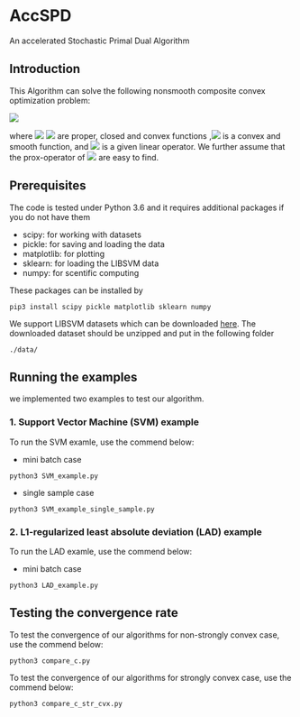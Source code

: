 # AccSPD
An accelerated Stochastic Primal Dual Algorithm

## Introduction
This Algorithm can solve the following nonsmooth composite convex optimization problem:

<img src="https://render.githubusercontent.com/render/math?math=$\min_{x \in \mathbb{R}^p}\Big\{ f(x) %2B h(x) %2B g(Kx)\big\}$"> 


where <img src="https://render.githubusercontent.com/render/math?math=$f:\mathbb{R}^p\to\mathbb{R}\cup\{+\infty\}$"> <img src="https://render.githubusercontent.com/render/math?math=$g:\mathbb{R}^d\to\mathbb{R}\cup\{+\infty\}$"> are proper, closed and convex functions ,<img src="https://render.githubusercontent.com/render/math?math=$h:\mathbb{R}^p\to\mathbb{R}\cup\{+\infty\}$"> is a convex and smooth function, and <img src="https://render.githubusercontent.com/render/math?math=$K:\mathbb{R}^p \to\mathbb{R}^d$"> is a given linear operator. We further assume that the prox-operator of <img src="https://render.githubusercontent.com/render/math?math=$f, g$"> are easy to find.

## Prerequisites

The code is tested under Python 3.6 and it requires additional packages if you do not have them

* scipy: for working with datasets
* pickle: for saving and loading the data
* matplotlib: for plotting
* sklearn: for loading the LIBSVM data
* numpy: for scentific computing

These packages can be installed by
```
pip3 install scipy pickle matplotlib sklearn numpy
```
We support LIBSVM datasets which can be downloaded [here](https://www.csie.ntu.edu.tw/~cjlin/libsvmtools/datasets/binary.html). The downloaded dataset should be unzipped and put in the following folder

```
./data/
```

## Running the examples

we implemented two examples to test our algorithm.

### 1. Support Vector Machine (SVM) example

To run the SVM examle, use the commend below:
* mini batch case
```
python3 SVM_example.py
```
* single sample case
```
python3 SVM_example_single_sample.py
```

### 2. L1-regularized least absolute deviation (LAD) example

To run the LAD examle, use the commend below:
* mini batch case
```
python3 LAD_example.py
```

## Testing the convergence rate

To test the convergence of our algorithms for non-strongly convex case, use the commend below:
```
python3 compare_c.py
```
To test the convergence of our algorithms for strongly convex case, use the commend below:
```
python3 compare_c_str_cvx.py
```


